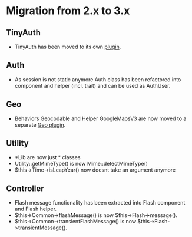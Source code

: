 # Migration from 2.x to 3.x

## TinyAuth
- TinyAuth has been moved to its own [plugin](https://github.com/dereuromark/cakephp-tinyauth).

## Auth
- As session is not static anymore Auth class has been refactored into component and helper (incl. trait) and can be used as AuthUser.

## Geo
- Behaviors Geocodable and Helper GoogleMapsV3 are now moved to a separate [Geo plugin](https://github.com/dereuromark/cakephp-geo).

## Utility
- *Lib are now just * classes
- Utility::getMimeType() is now Mime::detectMimeType()
- $this->Time->isLeapYear() now doesnt take an argument anymore

## Controller
- Flash message functionality has been extracted into Flash component and Flash helper.
- $this->Common->flashMessage() is now $this->Flash->message().
- $this->Common->transientFlashMessage() is now $this->Flash->transientMessage().

